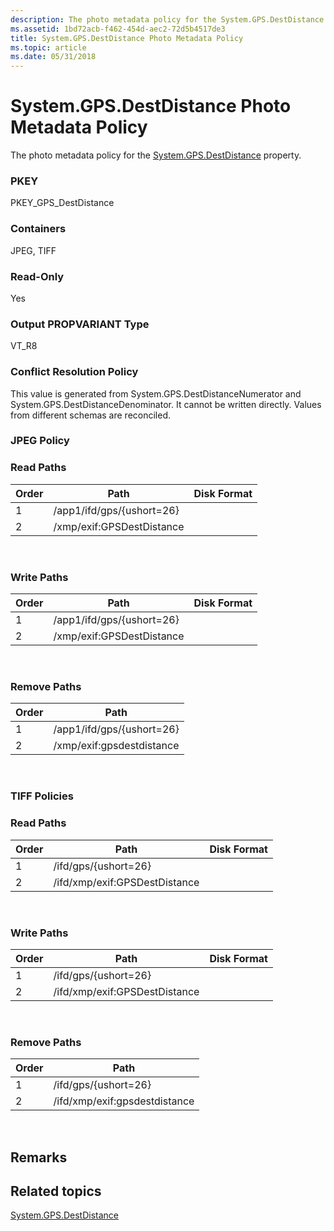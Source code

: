```yaml
---
description: The photo metadata policy for the System.GPS.DestDistance property.
ms.assetid: 1bd72acb-f462-454d-aec2-72d5b4517de3
title: System.GPS.DestDistance Photo Metadata Policy
ms.topic: article
ms.date: 05/31/2018
---
```


# System.GPS.DestDistance Photo Metadata Policy

The photo metadata policy for the [System.GPS.DestDistance](../properties/props-system-gps-destdistance.md) property.

### PKEY

PKEY\_GPS\_DestDistance

### Containers

JPEG, TIFF

### Read-Only

Yes

### Output PROPVARIANT Type

VT\_R8

### Conflict Resolution Policy

This value is generated from System.GPS.DestDistanceNumerator and System.GPS.DestDistanceDenominator. It cannot be written directly. Values from different schemas are reconciled.

### JPEG Policy

### Read Paths



| Order | Path                      | Disk Format |
|-------|---------------------------|-------------|
| 1     | /app1/ifd/gps/{ushort=26} |             |
| 2     | /xmp/exif:GPSDestDistance |             |



 

### Write Paths



| Order | Path                      | Disk Format |
|-------|---------------------------|-------------|
| 1     | /app1/ifd/gps/{ushort=26} |             |
| 2     | /xmp/exif:GPSDestDistance |             |



 

### Remove Paths



| Order | Path                      |
|-------|---------------------------|
| 1     | /app1/ifd/gps/{ushort=26} |
| 2     | /xmp/exif:gpsdestdistance |



 

### TIFF Policies

### Read Paths



| Order | Path                          | Disk Format |
|-------|-------------------------------|-------------|
| 1     | /ifd/gps/{ushort=26}          |             |
| 2     | /ifd/xmp/exif:GPSDestDistance |             |



 

### Write Paths



| Order | Path                          | Disk Format |
|-------|-------------------------------|-------------|
| 1     | /ifd/gps/{ushort=26}          |             |
| 2     | /ifd/xmp/exif:GPSDestDistance |             |



 

### Remove Paths



| Order | Path                          |
|-------|-------------------------------|
| 1     | /ifd/gps/{ushort=26}          |
| 2     | /ifd/xmp/exif:gpsdestdistance |



 

## Remarks

## Related topics

<dl> <dt>

[System.GPS.DestDistance](../properties/props-system-gps-destdistance.md)
</dt> </dl>

 

 
